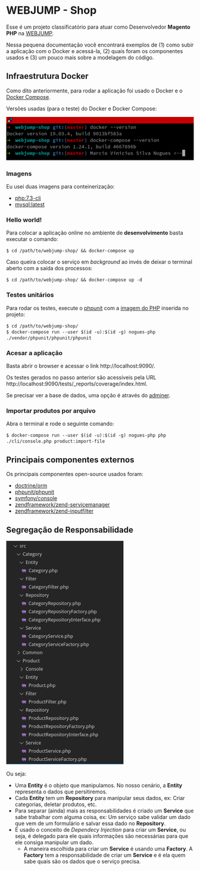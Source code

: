 # WEBJUMP - Shop

Esse é um projeto classificatório para atuar como Desenvolvedor **Magento PHP** na [WEBJUMP](https://webjump.com.br/).

Nessa pequena documentação você encontrará exemplos de (1) como subir a aplicação com o Docker e acessá-la, (2) quais foram os componentes usados e (3) um pouco mais sobre a modelagem do código.

## Infraestrutura Docker

Como dito anteriormente, para rodar a aplicação foi usado o Docker e o [Docker Compose](https://docs.docker.com/compose/).

Versões usadas (para o teste) do Docker e Docker Compose:

![Docker and Docker Compose versions](doc/docker-versions.png)

### Imagens

Eu usei duas imagens para conteinerização:

* [php:7.3-cli](https://hub.docker.com/_/php)
* [mysql:latest](https://hub.docker.com/_/mysql)

### Hello world!

Para colocar a aplicação online no ambiente de **desenvolvimento** basta executar o comando:

```
$ cd /path/to/webjump-shop/ && docker-compose up
```

Caso queira colocar o serviço em *background* ao invés de deixar o terminal aberto com a saída dos processos:

```
$ cd /path/to/webjump-shop/ && docker-compose up -d
```

### Testes unitários

Para rodar os testes, execute o [phpunit](https://phpunit.de/manual/6.5/en/index.html) com a [imagem do PHP](./docker/php/Dockerfile) inserida no projeto:

```
$ cd /path/to/webjump-shop/
$ docker-compose run --user $(id -u):$(id -g) nogues-php ./vendor/phpunit/phpunit/phpunit
```

### Acesar a aplicação

Basta abrir o browser e acessar o link http://localhost:9090/.

Os testes gerados no passo anterior são acessíveis pela URL http://localhost:9090/tests/_reports/coverage/index.html.

Se precisar ver a base de dados, uma opção é através do [adminer](http://localhost:8080/).


### Importar produtos por arquivo

Abra o terminal e rode o seguinte comando:

```
$ docker-compose run --user $(id -u):$(id -g) nogues-php php ./cli/console.php product:import-file
```

## Principais componentes externos

Os principais componentes open-source usados foram:

- [doctrine/orm](https://github.com/doctrine/orm)
- [phpunit/phpunit](https://github.com/sebastianbergmann/phpunit)
- [symfony/console](https://github.com/symfony/console)
- [zendframework/zend-servicemanager](https://github.com/zendframework/zend-servicemanager)
- [zendframework/zend-inputfilter](https://github.com/zendframework/zend-inputfilter)


## Segregação de Responsabilidade

![Project classes structure](doc/classes.png)

Ou seja:

* Uma **Entity** é o objeto que manipulamos. No nosso cenário, a **Entity** representa o dados que persitiremos.
* Cada **Entity** tem um **Repository** para manipular seus dados, ex: Criar categorias, deletar produtos, etc.
* Para separar (ainda) mais as responsabilidades é criado um **Service** que sabe trabalhar com alguma coisa, ex: Um serviço sabe validar um dado que vem de um formulário e salvar essa dado no **Repository**.
* É usado o conceito de *Dependecy Injection* para criar um **Service**, ou seja, é delegado para ele quais informações são necessárias para que ele consiga manipular um dado.
  * A maneira escolhida para criar um **Service** é usando uma **Factory**. A **Factory** tem a responsabilidade de criar um **Service** e é ela quem sabe quais são os dados que o serviço precisa.

